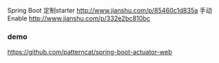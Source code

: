 
Spring Boot 定制starter
http://www.jianshu.com/p/85460c1d835a
手动Enable
http://www.jianshu.com/p/332e2bc810bc

### demo
https://github.com/patterncat/spring-boot-actuator-web